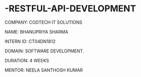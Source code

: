 # -RESTFUL-API-DEVELOPMENT

COMPANY: CODTECH IT SOLUTIONS

NAME: BHANUPRIYA SHARMA

INTERN ID: CT04DN1812

DOMAIN: SOFTWARE DEVELOPMENT.

DURATION: 4 WEEKS

MENTOR: NEELA SANTHOSH KUMAR
